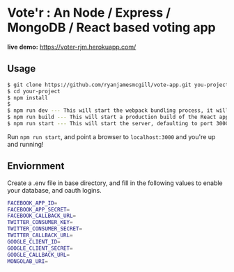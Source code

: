 # Vote'r : An Node / Express / MongoDB / React based voting app

<strong>live demo:</strong> <a href="https://voter-rjm.herokuapp.com/">https://voter-rjm.herokuapp.com/</a>

## Usage

```bash
$ git clone https://github.com/ryanjamesmcgill/vote-app.git you-project
$ cd your-project
$ npm install
$
$ npm run dev --- This will start the webpack bundling process, it will rebuild as you edit the React app
$ npm run build --- This will start a production build of the React app.
$ npm run start --- This will start the server, defaulting to port 3000
```

Run `npm run start`, and point a browser to `localhost:3000` and you're up and running!


## Enviornment

Create a .env file in base directory, and fill in the following values to enable your database, and oauth logins.

```bash
FACEBOOK_APP_ID=
FACEBOOK_APP_SECRET=
FACEBOOK_CALLBACK_URL=
TWITTER_CONSUMER_KEY=
TWITTER_CONSUMER_SECRET=
TWITTER_CALLBACK_URL=
GOOGLE_CLIENT_ID=
GOOGLE_CLIENT_SECRET=
GOOGLE_CALLBACK_URL=
MONGOLAB_URI=
```
